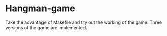 # Hangman-game
Take the advantage of Makefile and try out the working of the game.
Three versions of the game are implemented. 
